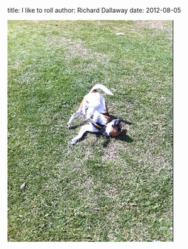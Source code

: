 
title: I like to roll
author: Richard Dallaway
date: 2012-08-05

<div>
<a href="/media/Mphoto.JPG">
<img width="374" src="/media/Mphoto.JPG.500.JPG" height="500"></img>
</a>
</div>



  


    